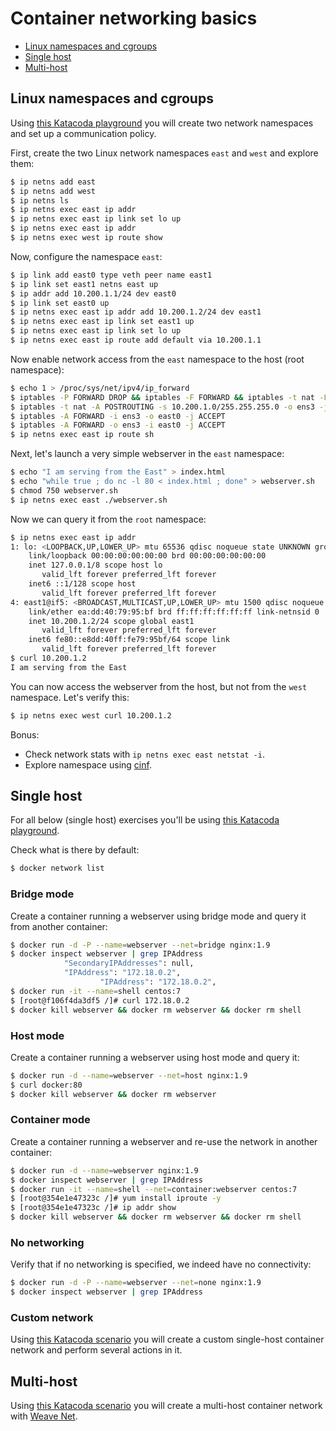 # Container networking basics

- [Linux namespaces and cgroups](#linux-namespaces-and-cgroups)
- [Single host](#single-host)
- [Multi-host](#multi-host)

## Linux namespaces and cgroups

Using [this Katacoda playground](https://www.katacoda.com/mhausenblas/scenarios/container-networking) you will create two network namespaces and set up a communication policy.

First, create the two Linux network namespaces `east` and `west` and explore them:

```bash
$ ip netns add east
$ ip netns add west
$ ip netns ls
$ ip netns exec east ip addr
$ ip netns exec east ip link set lo up
$ ip netns exec east ip addr
$ ip netns exec west ip route show
```

Now, configure the namespace `east`:

```bash
$ ip link add east0 type veth peer name east1
$ ip link set east1 netns east up
$ ip addr add 10.200.1.1/24 dev east0
$ ip link set east0 up
$ ip netns exec east ip addr add 10.200.1.2/24 dev east1
$ ip netns exec east ip link set east1 up
$ ip netns exec east ip link set lo up
$ ip netns exec east ip route add default via 10.200.1.1
```

Now enable network access from the `east` namespace to the host (root namespace):

```bash
$ echo 1 > /proc/sys/net/ipv4/ip_forward
$ iptables -P FORWARD DROP && iptables -F FORWARD && iptables -t nat -F
$ iptables -t nat -A POSTROUTING -s 10.200.1.0/255.255.255.0 -o ens3 -j MASQUERADE
$ iptables -A FORWARD -i ens3 -o east0 -j ACCEPT
$ iptables -A FORWARD -o ens3 -i east0 -j ACCEPT
$ ip netns exec east ip route sh
```

Next, let's launch a very simple webserver in the `east` namespace:

```bash
$ echo "I am serving from the East" > index.html
$ echo "while true ; do nc -l 80 < index.html ; done" > webserver.sh
$ chmod 750 webserver.sh
$ ip netns exec east ./webserver.sh
```

Now we can query it from the `root` namespace:

```bash
$ ip netns exec east ip addr
1: lo: <LOOPBACK,UP,LOWER_UP> mtu 65536 qdisc noqueue state UNKNOWN group default qlen 1
    link/loopback 00:00:00:00:00:00 brd 00:00:00:00:00:00
    inet 127.0.0.1/8 scope host lo
       valid_lft forever preferred_lft forever
    inet6 ::1/128 scope host
       valid_lft forever preferred_lft forever
4: east1@if5: <BROADCAST,MULTICAST,UP,LOWER_UP> mtu 1500 qdisc noqueue state UP group default qlen 1000
    link/ether ea:dd:40:79:95:bf brd ff:ff:ff:ff:ff:ff link-netnsid 0
    inet 10.200.1.2/24 scope global east1
       valid_lft forever preferred_lft forever
    inet6 fe80::e8dd:40ff:fe79:95bf/64 scope link
       valid_lft forever preferred_lft forever
$ curl 10.200.1.2
I am serving from the East
```

You can now access the webserver from the host, but not from the `west` namespace. Let's verify this:

```bash
$ ip netns exec west curl 10.200.1.2
```

Bonus:

- Check network stats with `ip netns exec east netstat -i`.
- Explore namespace using [cinf](https://github.com/mhausenblas/cinf).

## Single host

For all below (single host) exercises you'll be using [this Katacoda playground](https://katacoda.com/courses/docker/playground).

Check what is there by default:

```bash
$ docker network list
```

### Bridge mode

Create a container running a webserver using bridge mode and query it from another container:

```bash
$ docker run -d -P --name=webserver --net=bridge nginx:1.9
$ docker inspect webserver | grep IPAddress
            "SecondaryIPAddresses": null,
            "IPAddress": "172.18.0.2",
                    "IPAddress": "172.18.0.2",
$ docker run -it --name=shell centos:7
$ [root@f106f4da3df5 /]# curl 172.18.0.2
$ docker kill webserver && docker rm webserver && docker rm shell
```

### Host mode

Create a container running a webserver using host mode and query it:

```bash
$ docker run -d --name=webserver --net=host nginx:1.9
$ curl docker:80
$ docker kill webserver && docker rm webserver
```

### Container mode

Create a container running a webserver and re-use the network in another container:

```bash
$ docker run -d --name=webserver nginx:1.9 
$ docker inspect webserver | grep IPAddress
$ docker run -it --name=shell --net=container:webserver centos:7 
$ [root@354e1e47323c /]# yum install iproute -y
$ [root@354e1e47323c /]# ip addr show
$ docker kill webserver && docker rm webserver && docker rm shell
```

### No networking

Verify that if no networking is specified, we indeed have no connectivity:

```bash
$ docker run -d -P --name=webserver --net=none nginx:1.9
$ docker inspect webserver | grep IPAddress
```

### Custom network

Using [this Katacoda scenario](https://katacoda.com/courses/docker/networking-intro) you will create a custom single-host container network and perform several actions in it.


## Multi-host

Using [this Katacoda scenario](https://katacoda.com/courses/weave/hello-net) you will create a multi-host container network with [Weave Net](https://github.com/weaveworks/weave/).